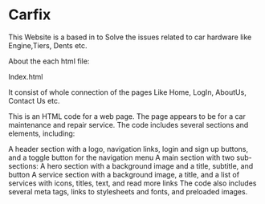 # Carfix
This Website is a based in to Solve the issues related to car hardware like Engine,Tiers, Dents etc.

About the each html file:

Index.html

It consist of whole connection of the pages Like Home, LogIn, AboutUs, Contact Us etc.

This is an HTML code for a web page. The page appears to be for a car maintenance and repair service. The code includes several sections and elements, including:

A header section with a logo, navigation links, login and sign up buttons, and a toggle button for the navigation menu
A main section with two sub-sections:
A hero section with a background image and a title, subtitle, and button
A service section with a background image, a title, and a list of services with icons, titles, text, and read more links
The code also includes several meta tags, links to stylesheets and fonts, and preloaded images.


